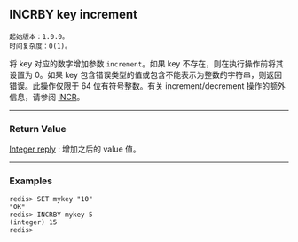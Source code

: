 ## INCRBY key increment

    起始版本：1.0.0。
    时间复杂度：O(1)。

将 key 对应的数字增加参数 `increment`。如果 key 不存在，则在执行操作前将其设置为 0。如果 key 包含错误类型的值或包含不能表示为整数的字符串，则返回错误。此操作仅限于 64 位有符号整数。有关 increment/decrement 操作的额外信息，请参阅 [INCR](incr.md)。

---

### Return Value

[Integer reply](../topics/protocol.md#resp-integers) : 增加之后的 value 值。

---

### Examples

```
redis> SET mykey "10"
"OK"
redis> INCRBY mykey 5
(integer) 15
redis> 
```